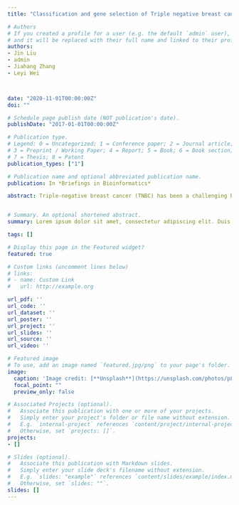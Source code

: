 ```yaml
---
title: "Classification and gene selection of Triple negative breast cancer subtype embedding gene connectivity matrix in deep neural network"

# Authors
# If you created a profile for a user (e.g. the default `admin` user), write the username (folder name) here 
# and it will be replaced with their full name and linked to their profile.
authors:
- Jin Liu
- admin
- Jiahang Zhang
- Leyi Wei



date: "2020-11-01T00:00:00Z"
doi: ""

# Schedule page publish date (NOT publication's date).
publishDate: "2017-01-01T00:00:00Z"

# Publication type.
# Legend: 0 = Uncategorized; 1 = Conference paper; 2 = Journal article;
# 3 = Preprint / Working Paper; 4 = Report; 5 = Book; 6 = Book section;
# 7 = Thesis; 8 = Patent
publication_types: ["1"]

# Publication name and optional abbreviated publication name.
publication: In *Briefings in Bioinformatics*

abstract: Triple-negative breast cancer (TNBC) has been a challenging breast cancer subtype for oncological therapy. Normally, it can be classified into molecular subtypes. Accurate and stable classification of the six subtypes is essential for personalized treatment of TNBC. In this study, we proposed a new framework to distinguish the six subtypes of TNBC and this is one of the handful studies that completed the classification based on mRNA and long non-coding RNA (lncRNA) expression data. Particularly, we developed a gene selection named DGGA, which takes correlation information between genes into account in the process of measuring gene importance, and then effectively removes redundant genes. A gene scoring approach that combined GeneRank scores with gene importance generated by deep neural network (DNN), taking inter-subtype discrimination and inner-gene correlations was came up to improve gene selection. More importantly, we embedded a gene connectivity matrix in the DNN for sparse learning, which takes additional consideration with weight changes during training when obtaining the measurement of the relative importance of each gene. Finally, genetic Algorithm (GA) was used to simulate the natural evolutionary process to search for the optimal subset of TNBC subtype classification. We validated the proposed method through cross-validation, and the results demonstrate that it can use fewer genes to obtain more accurate classification results. The implementation for the proposed method is available at https://github.com/RanSuLab/TNBC.


# Summary. An optional shortened abstract.
summary: Lorem ipsum dolor sit amet, consectetur adipiscing elit. Duis posuere tellus ac convallis placerat. Proin tincidunt magna sed ex sollicitudin condimentum.

tags: []

# Display this page in the Featured widget?
featured: true

# Custom links (uncomment lines below)
# links:
# - name: Custom Link
#   url: http://example.org

url_pdf: ''
url_code: ''
url_dataset: ''
url_poster: ''
url_project: ''
url_slides: ''
url_source: ''
url_video: ''

# Featured image
# To use, add an image named `featured.jpg/png` to your page's folder. 
image:
  caption: 'Image credit: [**Unsplash**](https://unsplash.com/photos/pLCdAaMFLTE)'
  focal_point: ""
  preview_only: false

# Associated Projects (optional).
#   Associate this publication with one or more of your projects.
#   Simply enter your project's folder or file name without extension.
#   E.g. `internal-project` references `content/project/internal-project/index.md`.
#   Otherwise, set `projects: []`.
projects:
- []

# Slides (optional).
#   Associate this publication with Markdown slides.
#   Simply enter your slide deck's filename without extension.
#   E.g. `slides: "example"` references `content/slides/example/index.md`.
#   Otherwise, set `slides: ""`.
slides: []
---
```


